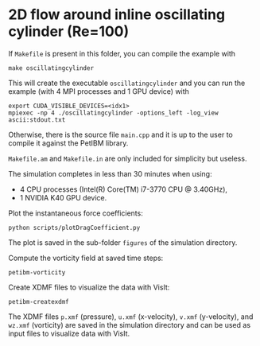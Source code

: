 # 2D flow around inline oscillating cylinder (Re=100)

If `Makefile` is present in this folder, you can compile the example with

```
make oscillatingcylinder
```

This will create the executable `oscillatingcylinder` and you can run the example (with 4 MPI processes and 1 GPU device) with

```
export CUDA_VISIBLE_DEVICES=<idx1>
mpiexec -np 4 ./oscillatingcylinder -options_left -log_view ascii:stdout.txt
```

Otherwise, there is the source file `main.cpp` and it is up to the user to compile it against the PetIBM library.

`Makefile.am` and `Makefile.in` are only included for simplicity but useless.

The simulation completes in less than 30 minutes when using:
- 4 CPU processes (Intel(R) Core(TM) i7-3770 CPU @ 3.40GHz),
- 1 NVIDIA K40 GPU device.

Plot the instantaneous force coefficients:

```
python scripts/plotDragCoefficient.py
```

The plot is saved in the sub-folder `figures` of the simulation directory.

Compute the vorticity field at saved time steps:

```
petibm-vorticity
```

Create XDMF files to visualize the data with VisIt:

```
petibm-createxdmf
```

The XDMF files `p.xmf` (pressure), `u.xmf` (x-velocity), `v.xmf` (y-velocity),
and `wz.xmf` (vorticity) are saved in the simulation directory and can be used
as input files to visualize data with VisIt.
